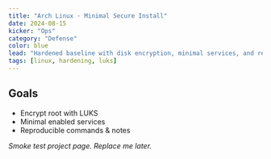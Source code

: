 ```yaml
---
title: "Arch Linux · Minimal Secure Install"
date: 2024-08-15
kicker: "Ops"
category: "Defense"
color: blue
lead: "Hardened baseline with disk encryption, minimal services, and reproducible notes."
tags: [linux, hardening, luks]
---
```


## Goals
- Encrypt root with LUKS
- Minimal enabled services
- Reproducible commands & notes

*Smoke test project page. Replace me later.*
